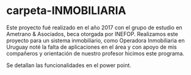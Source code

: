 # carpeta-INMOBILIARIA
Este proyecto fué realizado en el año 2017 con el grupo de estudio en Ametrano & Asociados, beca otorgada por INEFOP.
Realizamos este proyecto para un sistema inmobiliario, como Operadora Inmobiliaria en Uruguay noté la falta de 
aplicaciones en el área y con apoyo de mis compañeros y orientación de nuestro profesor hicimos este programa.

Se detallan las funcionalidades en el power point. 
